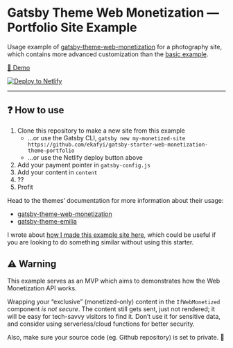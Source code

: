 # Gatsby Theme Web Monetization — Portfolio Site Example

Usage example of [gatsby-theme-web-monetization](https://github.com/ekafyi/gatsby-theme-web-monetization/) for a photography site, which contains more advanced customization than the [basic example](https://github.com/ekafyi/gatsby-theme-web-monetization/tree/master/example).

[🔗 Demo](http://gtwm-example-portfolio.netlify.app)

[![Deploy to Netlify](https://www.netlify.com/img/deploy/button.svg)](https://app.netlify.com/start/deploy?repository=https://github.com/ekafyi/gatsby-starter-web-monetization-theme-portfolio)

---

## ❓ How to use


1. Clone this repository to make a new site from this example
	* …or use the Gatsby CLI, `gatsby new my-monetized-site https://github.com/ekafyi/gatsby-starter-web-monetization-theme-portfolio`
	* …or use the Netlify deploy button above
2. Add your payment pointer in `gatsby-config.js`
3. Add your content in `content`
4. ??
5. Profit

Head to the themes’ documentation for more information about their usage:
- [gatsby-theme-web-monetization](https://github.com/ekafyi/gatsby-theme-web-monetization)
- [gatsby-theme-emilia](https://github.com/LekoArts/gatsby-themes/tree/master/themes/gatsby-theme-emilia)

I wrote about [how I made this example site here](https://gist.github.com/ekafyi/ab7b6b50518d78ffa0b657cb6300a4f9), which could be useful if you are looking to do something similar without using this starter.

## ⚠️ Warning

This example serves as an MVP which aims to demonstrates how the Web Monetization API works.

Wrapping your “exclusive” (monetized-only) content in the `IfWebMonetized` component _is not secure_. The content still gets sent, just not rendered; it will be easy for tech-savvy visitors to find it. Don’t use it for sensitive data, and consider using serverless/cloud functions for better security.

Also, make sure your source code (eg. Github repository) is set to private. 😬
